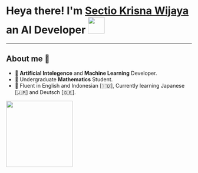 # Heya there! I'm **[Sectio Krisna Wijaya](https://github.com/SectioKW)** an AI Developer <img width="45" src="https://blog.joypixels.com/content/images/2019/06/waving_hand_sign_1024.gif"> 
---
## About me 🔭

- 🤖 **Artificial Intelegence** and **Machine Learning** Developer.
- 🧮 Undergraduate **Mathematics** Student.
- 💬 Fluent in English and Indonesian [🇮🇩], Currently learning Japanese [🇯🇵] and Deutsch [🇩🇪].

<p align="left">
<a href="https://github.com/SectioKW">
  <img height="180em" src="https://github-readme-stats-eight-theta.vercel.app/api?username=SectioKW&show_icons=true&theme=algolia&include_all_commits=true&count_private=true"/>
  <!--<img height="180em" src="https://github-readme-stats-eight-theta.vercel.app/api/top-langs/?username=SectioKW&layout=compact&langs_count=8&theme=algolia"/>
-->
</a>
</p>
<!--

Here are some ideas to get you started:

- 🔭 I’m currently working on ...
- 🌱 I’m currently learning ...
- 👯 I’m looking to collaborate on ...
- 🤔 I’m looking for help with ...
- 💬 Ask me about ...
- 📫 How to reach me: ...
- 😄 Pronouns: ...
- ⚡ Fun fact: ...
-->
